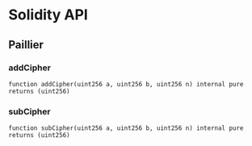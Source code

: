 # Solidity API

## Paillier

### addCipher

```solidity
function addCipher(uint256 a, uint256 b, uint256 n) internal pure returns (uint256)
```

### subCipher

```solidity
function subCipher(uint256 a, uint256 b, uint256 n) internal pure returns (uint256)
```

